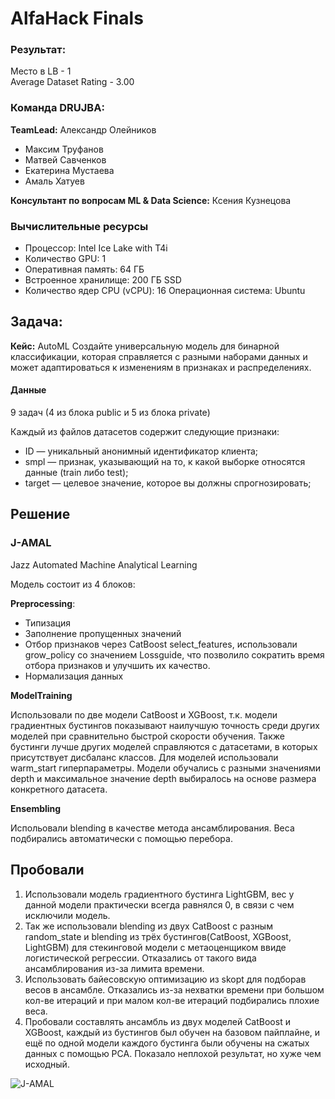 # AlfaHack Finals

### Результат:
Место в LB - 1 \
Average Dataset Rating - 3.00

### Команда DRUJBA:
**TeamLead:** Александр Олейников
- Максим Труфанов
- Матвей Савченков
- Екатерина Мустаева
- Амаль Хатуев

**Консультант по вопросам ML & Data Science:** Ксения Кузнецова

### Вычислительные ресурсы
- Процессор: Intel Ice Lake with T4i
- Количество GPU: 1
- Оперативная память: 64 ГБ
- Встроенное хранилище: 200 ГБ SSD
- Количество ядер CPU (vCPU): 16
 Операционная система: Ubuntu

## Задача:
**Кейс:** AutoML
Создайте универсальную модель для бинарной классификации, которая справляется с разными наборами данных и может адаптироваться к изменениям в признаках и распределениях.

#### Данные
9 задач (4 из блока public и 5 из блока private)

Каждый из файлов датасетов содержит следующие признаки:
- ID — уникальный анонимный идентификатор клиента;
- smpl — признак, указывающий на то, к какой выборке относятся данные (train либо test);
- target — целевое значение, которое вы должны спрогнозировать;

## Решение

### J-AMAL
Jazz Automated Machine Analytical Learning

Модель состоит из 4 блоков:

**Preprocessing**:
- Типизация
- Заполнение пропущенных значений
- Отбор признаков через CatBoost select_features, использовали grow_policy со значением Lossguide, что позволило сократить время отбора признаков и улучшить их качество.
- Нормализация данных

**ModelTraining**

Использовали по две модели CatBoost и XGBoost, т.к. модели градиентных бустингов показывают наилучшую точность среди других моделей при сравнительно быстрой скорости обучения. Также бустинги лучше других моделей справляются с датасетами, в которых присутствует дисбаланс классов. Для моделей использовали warm_start гиперпараметры. Модели обучались с разными значениями depth и максимальное значение depth выбиралось на основе размера конкретного датасета. 

**Ensembling**

Испольовали blending в качестве метода ансамблирования. Веса подбирались автоматически с помощью перебора. 


## Пробовали 
1. Использовали модель градиентного бустинга LightGBM, вес у данной модели практически всегда равнялся 0, в связи с чем исключили модель.
2. Так же использовали blending из двух CatBoost с разным random_state и blending из трёх бустингов(CatBoost, XGBoost, LightGBM) для стекинговой модели с метаоценщиком ввиде логистической регрессии. Отказались от такого вида ансамблирования из-за лимита времени.
3. Использовать байесовскую оптимизацию из skopt для подборав весов в ансамбле. Отказались из-за нехватки времени при большом кол-ве итераций и при малом кол-ве итераций подбирались плохие веса.
4. Пробовали составлять ансамбль из двух моделей CatBoost и XGBoost, каждый из бустингов был обучен на базовом пайплайне, и ещё по одной модели каждого бустинга были обучены на сжатых данных с помощью PCA. Показало неплохой результат, но хуже чем исходный.

![J-AMAL](https://github.com/user-attachments/assets/d3456271-49c5-4a75-ac4e-a81a9ac14e8f)
